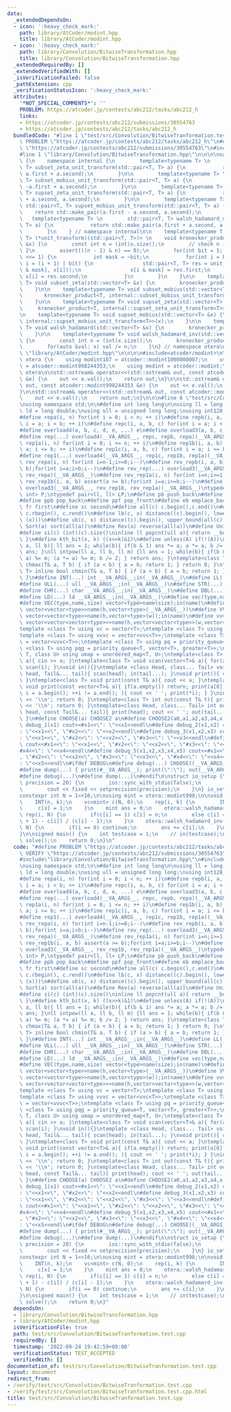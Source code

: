 ```yaml
---
data:
  _extendedDependsOn:
  - icon: ':heavy_check_mark:'
    path: library/AtCoder/modint.hpp
    title: library/AtCoder/modint.hpp
  - icon: ':heavy_check_mark:'
    path: library/Convolution/BitwiseTransformation.hpp
    title: library/Convolution/BitwiseTransformation.hpp
  _extendedRequiredBy: []
  _extendedVerifiedWith: []
  _isVerificationFailed: false
  _pathExtension: cpp
  _verificationStatusIcon: ':heavy_check_mark:'
  attributes:
    '*NOT_SPECIAL_COMMENTS*': ''
    PROBLEM: https://atcoder.jp/contests/abc212/tasks/abc212_h
    links:
    - https://atcoder.jp/contests/abc212/submissions/30554763
    - https://atcoder.jp/contests/abc212/tasks/abc212_h
  bundledCode: "#line 1 \"test/src/Convolution/BitwiseTranformation.test.cpp\"\n#define\
    \ PROBLEM \"https://atcoder.jp/contests/abc212/tasks/abc212_h\"\n#define VERIFY\
    \ \"https://atcoder.jp/contests/abc212/submissions/30554763\"\n#include<bits/stdc++.h>\n\
    #line 1 \"library/Convolution/BitwiseTransformation.hpp\"\n\n\n\nnamespace otera\
    \ {\n    namespace internal {\n        template<typename T> \n        std::pair<T,\
    \ T> subset_zeta_unit_transform(std::pair<T, T> a) {\n            return std::make_pair(a.first,\
    \ a.first + a.second);\n        }\n\n        template<typename T> \n        std::pair<T,\
    \ T> subset_mobius_unit_transform(std::pair<T, T> a) {\n            return std::make_pair(a.first,\
    \ -a.first + a.second);\n        }\n\n        template<typename T> \n        std::pair<T,\
    \ T> supset_zeta_unit_transform(std::pair<T, T> a) {\n            return std::make_pair(a.first\
    \ + a.second, a.second);\n        }\n\n        template<typename T> \n       \
    \ std::pair<T, T> supset_mobius_unit_transform(std::pair<T, T> a) {\n        \
    \    return std::make_pair(a.first - a.second, a.second);\n        }\n\n     \
    \   template<typename T> \n        std::pair<T, T> walsh_hadamard_unit_transform(std::pair<T,\
    \ T> a) {\n            return std::make_pair(a.first + a.second, a.first - a.second);\n\
    \        }\n    } // namespace internal\n\n    template<typename T, std::pair<T,\
    \ T> (*unit_transform)(std::pair<T, T>)> \n    void kronecker_product(std::vector<T>\
    \ &x) {\n        const int n = (int)x.size();\n        // check n is power of\
    \ 2\n        assert(((n - 1) & n) == 0);\n        for(int bit = 1; bit < n; bit\
    \ <<= 1) {\n            int mask = ~bit;\n            for(int i = bit; i < n;\
    \ i = (i + 1) | bit) {\n                std::pair<T, T> res = unit_transform(std::make_pair(x[i\
    \ & mask], x[i]));\n                x[i & mask] = res.first;\n               \
    \ x[i] = res.second;\n            }\n        }\n    }\n\n    template<typename\
    \ T> void subset_zeta(std::vector<T> &x) {\n        kronecker_product<T, internal::subset_zeta_unit_transform<T>>(x);\n\
    \    }\n\n    template<typename T> void subset_mobius(std::vector<T> &x) {\n \
    \       kronecker_product<T, internal::subset_mobius_unit_transform<T>>(x);\n\
    \    }\n\n    template<typename T> void supset_zeta(std::vector<T> &x) {\n   \
    \     kronecker_product<T, internal::supset_zeta_unit_transform<T>>(x);\n    }\n\
    \n    template<typename T> void supset_mobius(std::vector<T> &x) {\n        kronecker_product<T,\
    \ internal::supset_mobius_unit_transform<T>>(x);\n    }\n\n    template<typename\
    \ T> void walsh_hadamard(std::vector<T> &x) {\n        kronecker_product<T, internal::walsh_hadamard_unit_transform<T>>(x);\n\
    \    }\n\n    template<typename T> void walsh_hadamard_inv(std::vector<T> &x)\
    \ {\n        const int n = (int)x.size();\n        kronecker_product<T, internal::walsh_hadamard_unit_transform<T>>(x);\n\
    \        for(auto &val: x) val /= n;\n    }\n} // namespace otera\n\n\n#line 1\
    \ \"library/AtCoder/modint.hpp\"\n\n\n\n#include<atcoder/modint>\n\nnamespace\
    \ otera {\n    using modint107 = atcoder::modint1000000007;\n    using modint998\
    \ = atcoder::modint998244353;\n    using modint = atcoder::modint;\n}; //namespace\
    \ otera\n\nstd::ostream& operator<<(std::ostream& out, const atcoder::modint1000000007\
    \ &e) {\n    out << e.val();\n    return out;\n}\n\nstd::ostream& operator<<(std::ostream&\
    \ out, const atcoder::modint998244353 &e) {\n    out << e.val();\n    return out;\n\
    }\n\nstd::ostream& operator<<(std::ostream& out, const atcoder::modint &e) {\n\
    \    out << e.val();\n    return out;\n}\n\n\n#line 6 \"test/src/Convolution/BitwiseTranformation.test.cpp\"\
    \nusing namespace std;\n\n#define int long long\n\nusing ll = long long;\nusing\
    \ ld = long double;\nusing ull = unsigned long long;\nusing int128_t = __int128_t;\n\
    #define repa(i, n) for(int i = 0; i < n; ++ i)\n#define repb(i, a, b) for(int\
    \ i = a; i < b; ++ i)\n#define repc(i, a, b, c) for(int i = a; i < b; i += c)\n\
    #define overload4(a, b, c, d, e, ...) e\n#define overload3(a, b, c, d, ...) d\n\
    #define rep(...) overload4(__VA_ARGS__, repc, repb, repa)(__VA_ARGS__)\n#define\
    \ rep1a(i, n) for(int i = 0; i <= n; ++ i)\n#define rep1b(i, a, b) for(int i =\
    \ a; i <= b; ++ i)\n#define rep1c(i, a, b, c) for(int i = a; i <= b; i += c)\n\
    #define rep1(...) overload4(__VA_ARGS__, rep1c, rep1b, rep1a)(__VA_ARGS__)\n#define\
    \ rev_repa(i, n) for(int i=n-1;i>=0;i--)\n#define rev_repb(i, a, b) assert(a >\
    \ b);for(int i=a;i>b;i--)\n#define rev_rep(...) overload3(__VA_ARGS__, rev_repb,\
    \ rev_repa)(__VA_ARGS__)\n#define rev_rep1a(i, n) for(int i=n;i>=1;i--)\n#define\
    \ rev_rep1b(i, a, b) assert(a >= b);for(int i=a;i>=b;i--)\n#define rev_rep1(...)\
    \ overload3(__VA_ARGS__, rev_rep1b, rev_rep1a)(__VA_ARGS__)\ntypedef pair<int,\
    \ int> P;\ntypedef pair<ll, ll> LP;\n#define pb push_back\n#define pf push_front\n\
    #define ppb pop_back\n#define ppf pop_front\n#define eb emplace_back\n#define\
    \ fr first\n#define sc second\n#define all(c) c.begin(),c.end()\n#define rall(c)\
    \ c.rbegin(), c.rend()\n#define lb(c, x) distance((c).begin(), lower_bound(all(c),\
    \ (x)))\n#define ub(c, x) distance((c).begin(), upper_bound(all(c), (x)))\n#define\
    \ Sort(a) sort(all(a))\n#define Rev(a) reverse(all(a))\n#define Uniq(a) sort(all(a));a.erase(unique(all(a)),end(a))\n\
    #define si(c) (int)(c).size()\ninline ll popcnt(ull a){ return __builtin_popcountll(a);\
    \ }\n#define kth_bit(x, k) ((x>>k)&1)\n#define unless(A) if(!(A))\nll intpow(ll\
    \ a, ll b){ ll ans = 1; while(b){ if(b & 1) ans *= a; a *= a; b /= 2; } return\
    \ ans; }\nll intpow(ll a, ll b, ll m) {ll ans = 1; while(b){ if(b & 1) (ans *=\
    \ a) %= m; (a *= a) %= m; b /= 2; } return ans; }\ntemplate<class T> inline bool\
    \ chmax(T& a, T b) { if (a < b) { a = b; return 1; } return 0; }\ntemplate<class\
    \ T> inline bool chmin(T& a, T b) { if (a > b) { a = b; return 1; } return 0;\
    \ }\n#define INT(...) int __VA_ARGS__;in(__VA_ARGS__)\n#define LL(...) ll __VA_ARGS__;in(__VA_ARGS__)\n\
    #define ULL(...) ull __VA_ARGS__;in(__VA_ARGS__)\n#define STR(...) string __VA_ARGS__;in(__VA_ARGS__)\n\
    #define CHR(...) char __VA_ARGS__;in(__VA_ARGS__)\n#define DBL(...) double __VA_ARGS__;in(__VA_ARGS__)\n\
    #define LD(...) ld __VA_ARGS__;in(__VA_ARGS__)\n#define vec(type,name,...) vector<type>name(__VA_ARGS__)\n\
    #define VEC(type,name,size) vector<type>name(size);in(name)\n#define vv(type,name,h,...)\
    \ vector<vector<type>>name(h,vector<type>(__VA_ARGS__))\n#define VV(type,name,h,w)\
    \ vector<vector<type>>name(h,vector<type>(w));in(name)\n#define vvv(type,name,h,w,...)\
    \ vector<vector<vector<type>>>name(h,vector<vector<type>>(w,vector<type>(__VA_ARGS__)))\n\
    template <class T> using vc = vector<T>;\ntemplate <class T> using vvc = vector<vc<T>>;\n\
    template <class T> using vvvc = vector<vvc<T>>;\ntemplate <class T> using vvvvc\
    \ = vector<vvvc<T>>;\ntemplate <class T> using pq = priority_queue<T>;\ntemplate\
    \ <class T> using pqg = priority_queue<T, vector<T>, greater<T>>;\ntemplate <class\
    \ T, class U> using umap = unordered_map<T, U>;\ntemplate<class T> void scan(T&\
    \ a){ cin >> a; }\ntemplate<class T> void scan(vector<T>& a){ for(auto&& i : a)\
    \ scan(i); }\nvoid in(){}\ntemplate <class Head, class... Tail> void in(Head&\
    \ head, Tail&... tail){ scan(head); in(tail...); }\nvoid print(){ cout << ' ';\
    \ }\ntemplate<class T> void print(const T& a){ cout << a; }\ntemplate<class T>\
    \ void print(const vector<T>& a){ if(a.empty()) return; print(a[0]); for(auto\
    \ i = a.begin(); ++i != a.end(); ){ cout << ' '; print(*i); } }\nint out(){ cout\
    \ << '\\n'; return 0; }\ntemplate<class T> int out(const T& t){ print(t); cout\
    \ << '\\n'; return 0; }\ntemplate<class Head, class... Tail> int out(const Head&\
    \ head, const Tail&... tail){ print(head); cout << ' '; out(tail...); return 0;\
    \ }\n#define CHOOSE(a) CHOOSE2 a\n#define CHOOSE2(a0,a1,a2,a3,a4,x,...) x\n#define\
    \ debug_1(x1) cout<<#x1<<\": \"<<x1<<endl\n#define debug_2(x1,x2) cout<<#x1<<\"\
    : \"<<x1<<\", \"#x2<<\": \"<<x2<<endl\n#define debug_3(x1,x2,x3) cout<<#x1<<\"\
    : \"<<x1<<\", \"#x2<<\": \"<<x2<<\", \"#x3<<\": \"<<x3<<endl\n#define debug_4(x1,x2,x3,x4)\
    \ cout<<#x1<<\": \"<<x1<<\", \"#x2<<\": \"<<x2<<\", \"#x3<<\": \"<<x3<<\", \"\
    #x4<<\": \"<<x4<<endl\n#define debug_5(x1,x2,x3,x4,x5) cout<<#x1<<\": \"<<x1<<\"\
    , \"#x2<<\": \"<<x2<<\", \"#x3<<\": \"<<x3<<\", \"#x4<<\": \"<<x4<<\", \"#x5<<\"\
    : \"<<x5<<endl\n#ifdef DEBUG\n#define debug(...) CHOOSE((__VA_ARGS__,debug_5,debug_4,debug_3,debug_2,debug_1,~))(__VA_ARGS__)\n\
    #define dump(...) { print(#__VA_ARGS__); print(\":\"); out(__VA_ARGS__); }\n#else\n\
    #define debug(...)\n#define dump(...)\n#endif\n\nstruct io_setup {\n    io_setup(int\
    \ precision = 20) {\n        ios::sync_with_stdio(false);\n        cin.tie(0);\n\
    \        cout << fixed << setprecision(precision);\n    }\n} io_setup_ {};\n\n\
    constexpr int N = 1<<16;\n\nusing mint = otera::modint998;\n\nvoid solve() {\n\
    \    INT(n, k);\n    vc<mint> c(N, 0);\n    rep(i, k) {\n        INT(x);\n   \
    \     c[x] = 1;\n    }\n    mint ans = 0;\n    otera::walsh_hadamard(c);\n   \
    \ rep(i, N) {\n        if(c[i] == 1) c[i] = n;\n        else c[i] = (c[i].pow(n\
    \ + 1) - c[i]) / (c[i] - 1);\n    }\n    otera::walsh_hadamard_inv(c);\n    rep(i,\
    \ N) {\n        if(i == 0) continue;\n        ans += c[i];\n    }\n    out(ans);\n\
    }\n\nsigned main() {\n    int testcase = 1;\n    // in(testcase);\n    while(testcase--)\
    \ solve();\n    return 0;\n}\n"
  code: "#define PROBLEM \"https://atcoder.jp/contests/abc212/tasks/abc212_h\"\n#define\
    \ VERIFY \"https://atcoder.jp/contests/abc212/submissions/30554763\"\n#include<bits/stdc++.h>\n\
    #include\"library/Convolution/BitwiseTransformation.hpp\"\n#include\"library/AtCoder/modint.hpp\"\
    \nusing namespace std;\n\n#define int long long\n\nusing ll = long long;\nusing\
    \ ld = long double;\nusing ull = unsigned long long;\nusing int128_t = __int128_t;\n\
    #define repa(i, n) for(int i = 0; i < n; ++ i)\n#define repb(i, a, b) for(int\
    \ i = a; i < b; ++ i)\n#define repc(i, a, b, c) for(int i = a; i < b; i += c)\n\
    #define overload4(a, b, c, d, e, ...) e\n#define overload3(a, b, c, d, ...) d\n\
    #define rep(...) overload4(__VA_ARGS__, repc, repb, repa)(__VA_ARGS__)\n#define\
    \ rep1a(i, n) for(int i = 0; i <= n; ++ i)\n#define rep1b(i, a, b) for(int i =\
    \ a; i <= b; ++ i)\n#define rep1c(i, a, b, c) for(int i = a; i <= b; i += c)\n\
    #define rep1(...) overload4(__VA_ARGS__, rep1c, rep1b, rep1a)(__VA_ARGS__)\n#define\
    \ rev_repa(i, n) for(int i=n-1;i>=0;i--)\n#define rev_repb(i, a, b) assert(a >\
    \ b);for(int i=a;i>b;i--)\n#define rev_rep(...) overload3(__VA_ARGS__, rev_repb,\
    \ rev_repa)(__VA_ARGS__)\n#define rev_rep1a(i, n) for(int i=n;i>=1;i--)\n#define\
    \ rev_rep1b(i, a, b) assert(a >= b);for(int i=a;i>=b;i--)\n#define rev_rep1(...)\
    \ overload3(__VA_ARGS__, rev_rep1b, rev_rep1a)(__VA_ARGS__)\ntypedef pair<int,\
    \ int> P;\ntypedef pair<ll, ll> LP;\n#define pb push_back\n#define pf push_front\n\
    #define ppb pop_back\n#define ppf pop_front\n#define eb emplace_back\n#define\
    \ fr first\n#define sc second\n#define all(c) c.begin(),c.end()\n#define rall(c)\
    \ c.rbegin(), c.rend()\n#define lb(c, x) distance((c).begin(), lower_bound(all(c),\
    \ (x)))\n#define ub(c, x) distance((c).begin(), upper_bound(all(c), (x)))\n#define\
    \ Sort(a) sort(all(a))\n#define Rev(a) reverse(all(a))\n#define Uniq(a) sort(all(a));a.erase(unique(all(a)),end(a))\n\
    #define si(c) (int)(c).size()\ninline ll popcnt(ull a){ return __builtin_popcountll(a);\
    \ }\n#define kth_bit(x, k) ((x>>k)&1)\n#define unless(A) if(!(A))\nll intpow(ll\
    \ a, ll b){ ll ans = 1; while(b){ if(b & 1) ans *= a; a *= a; b /= 2; } return\
    \ ans; }\nll intpow(ll a, ll b, ll m) {ll ans = 1; while(b){ if(b & 1) (ans *=\
    \ a) %= m; (a *= a) %= m; b /= 2; } return ans; }\ntemplate<class T> inline bool\
    \ chmax(T& a, T b) { if (a < b) { a = b; return 1; } return 0; }\ntemplate<class\
    \ T> inline bool chmin(T& a, T b) { if (a > b) { a = b; return 1; } return 0;\
    \ }\n#define INT(...) int __VA_ARGS__;in(__VA_ARGS__)\n#define LL(...) ll __VA_ARGS__;in(__VA_ARGS__)\n\
    #define ULL(...) ull __VA_ARGS__;in(__VA_ARGS__)\n#define STR(...) string __VA_ARGS__;in(__VA_ARGS__)\n\
    #define CHR(...) char __VA_ARGS__;in(__VA_ARGS__)\n#define DBL(...) double __VA_ARGS__;in(__VA_ARGS__)\n\
    #define LD(...) ld __VA_ARGS__;in(__VA_ARGS__)\n#define vec(type,name,...) vector<type>name(__VA_ARGS__)\n\
    #define VEC(type,name,size) vector<type>name(size);in(name)\n#define vv(type,name,h,...)\
    \ vector<vector<type>>name(h,vector<type>(__VA_ARGS__))\n#define VV(type,name,h,w)\
    \ vector<vector<type>>name(h,vector<type>(w));in(name)\n#define vvv(type,name,h,w,...)\
    \ vector<vector<vector<type>>>name(h,vector<vector<type>>(w,vector<type>(__VA_ARGS__)))\n\
    template <class T> using vc = vector<T>;\ntemplate <class T> using vvc = vector<vc<T>>;\n\
    template <class T> using vvvc = vector<vvc<T>>;\ntemplate <class T> using vvvvc\
    \ = vector<vvvc<T>>;\ntemplate <class T> using pq = priority_queue<T>;\ntemplate\
    \ <class T> using pqg = priority_queue<T, vector<T>, greater<T>>;\ntemplate <class\
    \ T, class U> using umap = unordered_map<T, U>;\ntemplate<class T> void scan(T&\
    \ a){ cin >> a; }\ntemplate<class T> void scan(vector<T>& a){ for(auto&& i : a)\
    \ scan(i); }\nvoid in(){}\ntemplate <class Head, class... Tail> void in(Head&\
    \ head, Tail&... tail){ scan(head); in(tail...); }\nvoid print(){ cout << ' ';\
    \ }\ntemplate<class T> void print(const T& a){ cout << a; }\ntemplate<class T>\
    \ void print(const vector<T>& a){ if(a.empty()) return; print(a[0]); for(auto\
    \ i = a.begin(); ++i != a.end(); ){ cout << ' '; print(*i); } }\nint out(){ cout\
    \ << '\\n'; return 0; }\ntemplate<class T> int out(const T& t){ print(t); cout\
    \ << '\\n'; return 0; }\ntemplate<class Head, class... Tail> int out(const Head&\
    \ head, const Tail&... tail){ print(head); cout << ' '; out(tail...); return 0;\
    \ }\n#define CHOOSE(a) CHOOSE2 a\n#define CHOOSE2(a0,a1,a2,a3,a4,x,...) x\n#define\
    \ debug_1(x1) cout<<#x1<<\": \"<<x1<<endl\n#define debug_2(x1,x2) cout<<#x1<<\"\
    : \"<<x1<<\", \"#x2<<\": \"<<x2<<endl\n#define debug_3(x1,x2,x3) cout<<#x1<<\"\
    : \"<<x1<<\", \"#x2<<\": \"<<x2<<\", \"#x3<<\": \"<<x3<<endl\n#define debug_4(x1,x2,x3,x4)\
    \ cout<<#x1<<\": \"<<x1<<\", \"#x2<<\": \"<<x2<<\", \"#x3<<\": \"<<x3<<\", \"\
    #x4<<\": \"<<x4<<endl\n#define debug_5(x1,x2,x3,x4,x5) cout<<#x1<<\": \"<<x1<<\"\
    , \"#x2<<\": \"<<x2<<\", \"#x3<<\": \"<<x3<<\", \"#x4<<\": \"<<x4<<\", \"#x5<<\"\
    : \"<<x5<<endl\n#ifdef DEBUG\n#define debug(...) CHOOSE((__VA_ARGS__,debug_5,debug_4,debug_3,debug_2,debug_1,~))(__VA_ARGS__)\n\
    #define dump(...) { print(#__VA_ARGS__); print(\":\"); out(__VA_ARGS__); }\n#else\n\
    #define debug(...)\n#define dump(...)\n#endif\n\nstruct io_setup {\n    io_setup(int\
    \ precision = 20) {\n        ios::sync_with_stdio(false);\n        cin.tie(0);\n\
    \        cout << fixed << setprecision(precision);\n    }\n} io_setup_ {};\n\n\
    constexpr int N = 1<<16;\n\nusing mint = otera::modint998;\n\nvoid solve() {\n\
    \    INT(n, k);\n    vc<mint> c(N, 0);\n    rep(i, k) {\n        INT(x);\n   \
    \     c[x] = 1;\n    }\n    mint ans = 0;\n    otera::walsh_hadamard(c);\n   \
    \ rep(i, N) {\n        if(c[i] == 1) c[i] = n;\n        else c[i] = (c[i].pow(n\
    \ + 1) - c[i]) / (c[i] - 1);\n    }\n    otera::walsh_hadamard_inv(c);\n    rep(i,\
    \ N) {\n        if(i == 0) continue;\n        ans += c[i];\n    }\n    out(ans);\n\
    }\n\nsigned main() {\n    int testcase = 1;\n    // in(testcase);\n    while(testcase--)\
    \ solve();\n    return 0;\n}"
  dependsOn:
  - library/Convolution/BitwiseTransformation.hpp
  - library/AtCoder/modint.hpp
  isVerificationFile: true
  path: test/src/Convolution/BitwiseTranformation.test.cpp
  requiredBy: []
  timestamp: '2022-09-24 19:42:59+09:00'
  verificationStatus: TEST_ACCEPTED
  verifiedWith: []
documentation_of: test/src/Convolution/BitwiseTranformation.test.cpp
layout: document
redirect_from:
- /verify/test/src/Convolution/BitwiseTranformation.test.cpp
- /verify/test/src/Convolution/BitwiseTranformation.test.cpp.html
title: test/src/Convolution/BitwiseTranformation.test.cpp
---
```

